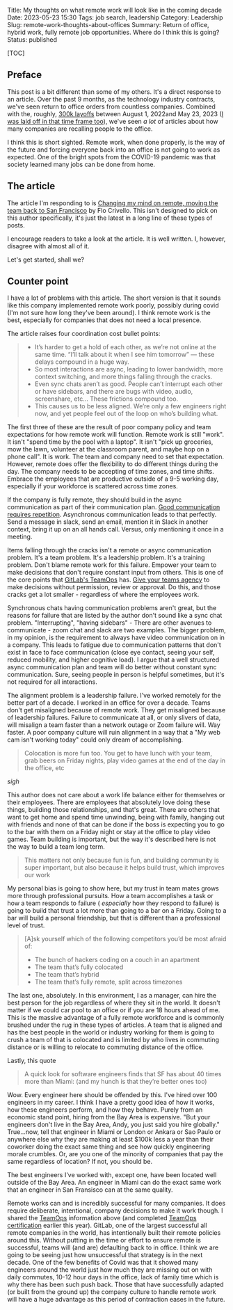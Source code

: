 Title: My thoughts on what remote work will look like in the coming decade
Date: 2023-05-23 15:30
Tags: job search, leadership
Category: Leadership
Slug: remote-work-thoughts-about-offices
Summary: Return of office, hybrid work, fully remote job opportunities. Where do I think this is going?
Status: published

[TOC]

## Preface

This post is a bit different than some of my others. It's a direct response to an article. Over the past 9 months, as the 
technology industry contracts, we've seen return to office orders from countless companies. Combined with the, roughly, 
[300k layoffs][1] between August 1, 2022and May 23, 2023 ([I was laid off in that time frame too][2]), we've seen _a lot_ of 
articles about how many companies are recalling people to the office. 

I think this is short sighted. Remote work, when done properly, is the way of the future and forcing everyone back into an 
office is not going to work as expected. One of the bright spots from the COVID-19 pandemic was that society learned many jobs
can be done from home.

## The article

The article I'm responding to is [Changing my mind on remote, moving the team back to San Francisco][3] by Flo Crivello. This
isn't designed to pick on this author specifically, it's just the latest in a long line of these types of posts. 

I encourage readers to take a look at the article. It is well written. I, however, disagree with almost all of it.

Let's get started, shall we?

## Counter point

I have a lot of problems with this article. The short version is that it sounds like this company implemented remote work poorly, 
possibly during covid (I'm not sure how long they've been around). I think remote work is the best, especially for companies 
that does not need a local presence.

The article raises four coordination cost bullet points:

> * It’s harder to get a hold of each other, as we’re not online at the same time. “I’ll talk about it when I see him tomorrow” — these delays compound in a huge way.
> * So most interactions are async, leading to lower bandwidth, more context switching, and more things falling through the cracks.
> * Even sync chats aren’t as good. People can’t interrupt each other or have sidebars, and there are bugs with video, audio, screenshare, etc… These frictions compound too.
> * This causes us to be less aligned. We’re only a few engineers right now, and yet people feel out of the loop on who’s building what.

The first three of these are the result of poor company policy and team expectations for how remote work will function. Remote 
work is still "work". It isn't "spend time by the pool with a laptop". It isn't "pick up groceries, mow the lawn, volunteer at the 
classroom parent, and maybe hop on a phone call". It is work. The team and company need to set that expectation. However, remote 
does offer the flexibility to do different things during the day. The company needs to be accepting of time zones, and time shifts.
Embrace the employees that are productive outside of a 9-5 working day, especially if your workforce is scattered across time zones.

If the company is fully remote, they should build in the async communication as part of their communication plan. [Good communication requires repetition][4]. Asynchronous communication leads to that perfectly. Send a message in slack, send an email, mention it in Slack in another context, bring it up on an all hands call. Versus, only mentioning it once in a meeting.

Items falling through the cracks isn't a remote or async communication problem. It's a team problem. It's a leadership problem. 
It's a training problem. Don't blame remote work for this failure. Empower your team to make decisions that don't require 
constant input from others. This is one of the core points that [GitLab's TeamOps][5] has. [Give your teams agency][6]
to make decisions without permission, review or approval. Do this, and those cracks get a lot smaller - regardless of 
where the employees work.

Synchronous chats having communication problems aren't great, but the reasons for failure that are listed by the author don't 
sound like a sync chat problem. "Interrupting", "having sidebars" - There are other avenues to communicate - zoom chat and 
slack are two examples. The bigger problem, in my opinion, is the requirement to always have video communication on in a company. 
This leads to fatigue due to communication patterns that don't exist in face to face communication (close eye contact, seeing 
your self, reduced mobility, and higher cognitive load). I argue that a well structured async communication plan and team 
will do better without constant sync communication. Sure, seeing people in person is helpful sometimes, but it's not required for 
all interactions. 

The alignment problem is a leadership failure. I've worked remotely for the better part of a decade. I worked in an office for 
over a decade. Teams don't get misaligned because of remote work. They get misaligned because of leadership failures. Failure 
to communicate at all, or only slivers of data, will misalign a team faster than a network outage or Zoom failure will. Way 
faster. A poor company culture will ruin alignment in a way that a "My web cam isn't working today" could only dream of accomplishing.

> Colocation is more fun too. You get to have lunch with your team, grab beers on Friday nights, play video games at the end of the day in the office, etc

_sigh_

This author does not care about a work life balance either for themselves or their employees. There are employees that absolutely 
love doing these things, building those relationships, and that's great. There are others that want to get home and spend time 
unwinding, being with family, hanging out with friends and none of that can be done if the boss is expecting you to go to the bar 
with them on a Friday night or stay at the office to play video games. Team building is important, but the way it's described here is 
not the way to build a team long term.

> This matters not only because fun is fun, and building community is super important, but also because it helps build trust, which improves our work

My personal bias is going to show here, but my trust in team mates grows more through professional pursuits. How a team 
accomplishes a task or how a team responds to failure ( _especially_ how they respond to failure) is going to build that trust 
a lot more than going to a bar on a Friday. Going to a bar will build a personal friendship, but that is different than a 
professional level of trust.

> [A]sk yourself which of the following competitors you’d be most afraid of:
> 
> * The bunch of hackers coding on a couch in an apartment
> * The team that’s fully colocated
> * The team that’s hybrid
> * The team that’s fully remote, split across timezones

The last one, absolutely. In this environment, I as a manager, can hire the best person for the job regardless of where they sit in 
the world. It doesn't matter if we could car pool to an office or if you are 18 hours ahead of me. This is the massive advantage of a 
fully remote workforce and is commonly brushed under the rug in these types of articles. A team that is aligned and has the best 
people in the world or industry working for them is going to crush a team of that is colocated and is limited by who lives in 
commuting distance or is willing to relocate to commuting distance of the office.

Lastly, this quote

> A quick look for software engineers finds that SF has about 40 times more than Miami: (and my hunch is that they’re better ones too)

Wow. Every engineer here should be offended by this. I've hired over 100 engineers in my career. I think I have a pretty good idea 
of how it works, how these engineers perform, and how they behave. Purely from an economic stand point, hiring from the Bay Area 
is expensive. "But your engineers don't live in the Bay Area, Andy, you just said you hire globally." True...now, tell 
that engineer in Miami or London or Ankara or Sao Paulo or anywhere else why they are making at least $100k less a year than 
their coworker doing the exact same thing and see how quickly engineering morale crumbles. Or, are you one of the minority of 
companies that pay the same regardless of location? If not, you should be. 

The best engineers I've worked with, except one, have been located well outside of the Bay Area. An engineer in Miami can do the exact
same work that an engineer in San Fransisco can at the same quality.

Remote works can and is incredibly successful for many companies. It does require deliberate, intentional, company decisions to make 
it work though. I shared the [TeamOps][5] information above (and completed [TeamOps certification][7] earlier this year). GitLab, one 
of the largest successful all remote companies in the world, has intentionally built their remote policies around this. Without
putting in the time or effort to ensure remote is successful, teams will (and are) defaulting back to in office. I think we are 
going to be seeing just how unsuccessful that strategy is in the next decade. One of the few benefits of Covid was that it showed
many engineers around the world just how much they are missing out on with daily commutes, 10-12 hour days in the office, 
lack of family time which is why there has been such push back. Those that have successfully adapted (or built from the 
ground up) the company culture to handle remote work will have a huge advantage as this period of contraction eases in the future.


[1]: https://layoffs.fyi/
[2]: {filename}2022_08_18_looking_for_new_role.md
[3]: https://flocrivello.com/changing-my-mind-on-remote-about-being-in-san-francisco/
[4]: https://getlighthouse.com/blog/power-of-repetition-successful-leaders/
[5]: https://about.gitlab.com/teamops/
[6]: https://handbook.gitlab.com/teamops/everyone-contributes/#give-agency
[7]: {filename}2023_02_02_learning_gitlab_teamops.md
